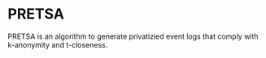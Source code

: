 # PRETSA
PRETSA is an algorithm to generate privatizied event logs that comply with k-anonymity and t-closeness.
